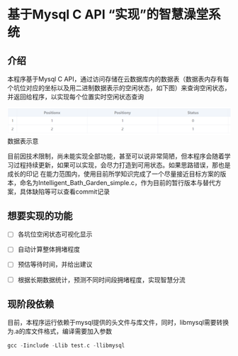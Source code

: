 # 基于Mysql C API “实现”的智慧澡堂系统
## 介绍

本程序基于Mysql C API，通过访问存储在云数据库内的数据表（数据表内存有每个坑位对应的坐标以及用二进制数据表示的空闲状态，如下图）来查询空闲状态，并返回给程序，以实现每个位置实时空闲状态查询

![数据表示意](readme/image.png)
数据表示意

目前因技术限制，尚未能实现全部功能，甚至可以说非常简陋，但本程序会随着学习过程持续更新，如果可以实现，会尽力打造到可用状态。如果思路错误，那也是成长的印记
在能力范围内，使用目前所学知识完成了一个尽量接近目标方案的版本，命名为Intelligent_Bath_Garden_simple.c，作为目前的暂行版本与替代方案，具体缺陷等可以查看commit记录

## 想要实现的功能

- [ ] 各坑位空闲状态可视化显示

- [ ] 自动计算整体拥堵程度

- [ ] 预估等待时间，并给出建议

- [ ] 根据长期数据统计，预测不同时间段拥堵程度，实现智慧分流

## 现阶段依赖

目前，本程序运行依赖于mysql提供的头文件与库文件，同时，libmysql需要转换为.a的库文件格式，编译需要加入参数

```C
gcc -Iinclude -Llib test.c -llibmysql
```
